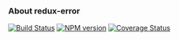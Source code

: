 ### About redux-error
[![Build Status](https://travis-ci.org/lexich/redux-error.svg)](https://travis-ci.org/lexich/redux-error)
[![NPM version](https://badge.fury.io/js/redux-error.svg)](http://badge.fury.io/js/redux-error)
[![Coverage Status](https://coveralls.io/repos/lexich/redux-error/badge.png?branch=master)](https://coveralls.io/r/lexich/redux-error?branch=master)
